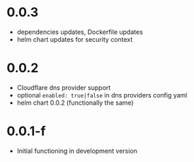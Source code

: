 # 0.0.3 

- dependencies updates, Dockerfile updates
- helm chart updates for security context

# 0.0.2 

- Cloudflare dns provider support
- optional `enabled: true|false` in dns providers config yaml
- helm chart 0.0.2 (functionally the same)

# 0.0.1-f

- Initial functioning in development version